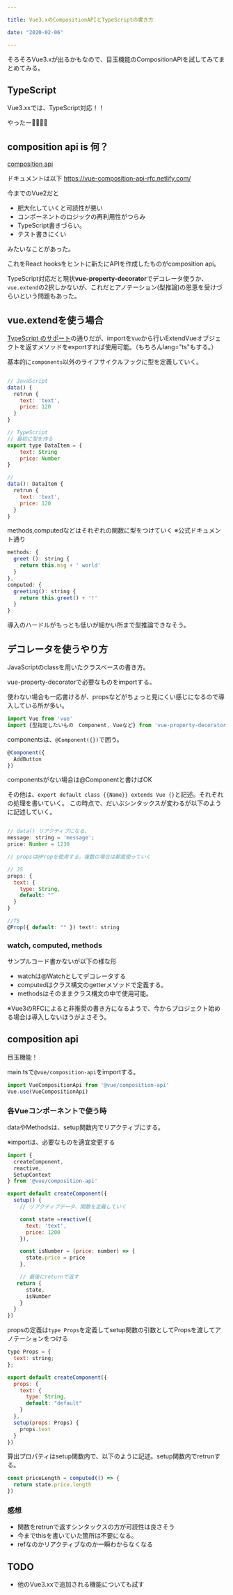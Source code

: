 ```yaml
---

title: Vue3.xのCompositionAPIとTypeScriptの書き方

date: "2020-02-06"

---
```


そろそろVue3.xが出るかもなので、目玉機能のCompositionAPIを試してみてまとめてみる。

## TypeScript
Vue3.xxでは、TypeScript対応！！

やったー🎉🎉🎉🎉


## composition api is 何？

<a href="https://github.com/vuejs/composition-api" target="_blank">composition api</a>

ドキュメントは以下
https://vue-composition-api-rfc.netlify.com/

今までのVue2だと

- 肥大化していくと可読性が悪い
- コンポーネントのロジックの再利用性がつらみ
- TypeScript書きづらい。
- テスト書きにくい

みたいなことがあった。

これをReact hooksをヒントに新たにAPIを作成したものがcomposition api。

TypeScript対応だと現状**vue-property-decorator**でデコレータ使うか、```vue.extend```の2択しかないが、これだとアノテーション(型推論)の恩恵を受けづらいという問題もあった。


## vue.extendを使う場合

<a href="https://jp.vuejs.org/v2/guide/typescript.html#%E6%88%BB%E3%82%8A%E5%80%A4%E3%81%AE%E5%9E%8B%E3%81%AB%E3%82%A2%E3%83%8E%E3%83%86%E3%83%BC%E3%82%B7%E3%83%A7%E3%83%B3%E3%82%92%E3%81%A4%E3%81%91%E3%82%8B" target="_blank">TypeScript のサポート</a>の通りだが、importを```Vue```から行いExtendVueオブジェクトを返すメソッドをexportすれば使用可能。（もちろんlang="ts"もする。）

基本的に```components```以外のライフサイクルフックに型を定義していく。

```javascript

// JavaScript
data() {
  retrun {
    text: 'text',
    price: 120
  }
}

// TypeScript 
// 最初に型を作る
export type DataItem = {
    text: String
    price: Number
}

// 
data(): DataItem {
  retrun {
    text: 'text',
    price: 120
  }
}

```

methods,computedなどはそれぞれの関数に型をつけていく
※公式ドキュメント通り

```javascript
methods: {
  greet (): string {
    return this.msg + ' world'
  }
},
computed: {
  greeting(): string {
    return this.greet() + '!'
  }
}
```

導入のハードルがもっとも低いが細かい所まで型推論できなそう。

## デコレータを使うやり方

JavaScriptのclassを用いたクラスベースの書き方。

vue-property-decoratorで必要なものをimportする。

使わない場合も一応書けるが、propsなどがちょっと見にくい感じになるので導入している所が多い。

```javascript
import Vue from 'vue'
import {型指定したいもの　Component, Vueなど} from 'vue-property-decorator'
```

componentsは、```@Component({})```で囲う。
```javascript
@Component({
  AddButton
})
```
componentsがない場合は@Componentと書けばOK

その他は、```export default class {{Name}} extends Vue {}```と記述。それぞれの処理を書いていく。
この時点で、だいぶシンタックスが変わるが以下のように記述していく。

```javascript

// data() リアクティブになる。
message: string = 'message';
price: Number = 1230

// propsは@Propを使用する。複数の場合は都度使っていく

// JS
props: {
  text: {
    type: String,
    default: ""
  }
}

//TS
@Prop({ default: "" }) text!: string


```

### watch, computed, methods

サンプルコード書かないが以下の様な形
- watchは@Watchとしてデコレータする
- computedはクラス構文のgetterメソッドで定義する。
- methodsはそのままクラス構文の中で使用可能。

※Vue3のRFCによると非推奨の書き方になるようで、今からプロジェクト始める場合は導入しないほうがよさそう。

## composition api

目玉機能！

main.tsで```@vue/composition-api```をimportする。

```javascript
import VueCompositionApi from '@vue/composition-api'
Vue.use(VueCompositionApi)

```

### 各Vueコンポーネントで使う時

dataやMethodsは、setup関数内でリアクティブにする。

※importは、必要なものを適宜変更する

```javascript
import {
  createComponent,
  reactive,
  SetupContext
} from '@vue/composition-api'

export default createComponent({
  setup() {
    // リアクティブデータ、関数を定義していく

    const state =reactive({
      text: 'text',
      price: 1200
    }),

    const isNumber = (price: number) => {
      state.price = price
    },

    // 最後にreturnで返す
   return {
      state,
      isNumber
    }
  }
})

```

propsの定義は```type Props```を定義してsetup関数の引数としてPropsを渡してアノテーションをつける

```javascript
type Props = {
  text: string;
};

export default createComponent({
  props: {
    text: {
      type: String,
      default: "default"
    }
  },
  setup(props: Props) {
    props.text
  }
})

```

算出プロパティはsetup関数内で、以下のように記述。setup関数内でretrunする。

```javascript
const priceLength = computed(() => {
  return state.price.length
})
```

### 感想
- 関数をretrunで返すシンタックスの方が可読性は良さそう
- 今までthisを書いていた箇所は不要になる。
- refなのかリアクティブなのか一瞬わからなくなる


## TODO
- 他のVue3.xxで追加される機能についても試す


